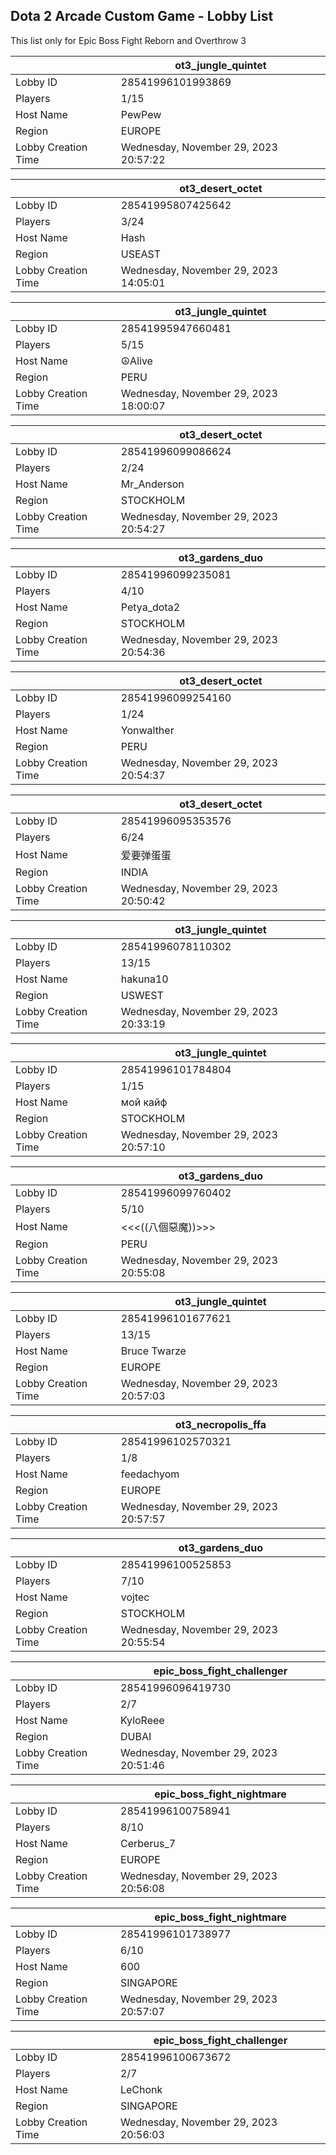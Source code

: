## Dota 2 Arcade Custom Game - Lobby List

This list only for Epic Boss Fight Reborn and Overthrow 3

|  | ot3_jungle_quintet |
| ------ | ------ |
| Lobby ID | 28541996101993869 |
| Players | 1/15 |
| Host Name | PewPew |
| Region | EUROPE |
| Lobby Creation Time | Wednesday, November 29, 2023 20:57:22 |


|  | ot3_desert_octet |
| ------ | ------ |
| Lobby ID | 28541995807425642 |
| Players | 3/24 |
| Host Name | Hash |
| Region | USEAST |
| Lobby Creation Time | Wednesday, November 29, 2023 14:05:01 |


|  | ot3_jungle_quintet |
| ------ | ------ |
| Lobby ID | 28541995947660481 |
| Players | 5/15 |
| Host Name | ☮Alive |
| Region | PERU |
| Lobby Creation Time | Wednesday, November 29, 2023 18:00:07 |


|  | ot3_desert_octet |
| ------ | ------ |
| Lobby ID | 28541996099086624 |
| Players | 2/24 |
| Host Name | Mr_Anderson |
| Region | STOCKHOLM |
| Lobby Creation Time | Wednesday, November 29, 2023 20:54:27 |


|  | ot3_gardens_duo |
| ------ | ------ |
| Lobby ID | 28541996099235081 |
| Players | 4/10 |
| Host Name | Petya_dota2 |
| Region | STOCKHOLM |
| Lobby Creation Time | Wednesday, November 29, 2023 20:54:36 |


|  | ot3_desert_octet |
| ------ | ------ |
| Lobby ID | 28541996099254160 |
| Players | 1/24 |
| Host Name | Yonwalther |
| Region | PERU |
| Lobby Creation Time | Wednesday, November 29, 2023 20:54:37 |


|  | ot3_desert_octet |
| ------ | ------ |
| Lobby ID | 28541996095353576 |
| Players | 6/24 |
| Host Name | 爱要弹蛋蛋 |
| Region | INDIA |
| Lobby Creation Time | Wednesday, November 29, 2023 20:50:42 |


|  | ot3_jungle_quintet |
| ------ | ------ |
| Lobby ID | 28541996078110302 |
| Players | 13/15 |
| Host Name | hakuna10 |
| Region | USWEST |
| Lobby Creation Time | Wednesday, November 29, 2023 20:33:19 |


|  | ot3_jungle_quintet |
| ------ | ------ |
| Lobby ID | 28541996101784804 |
| Players | 1/15 |
| Host Name | мой кайф |
| Region | STOCKHOLM |
| Lobby Creation Time | Wednesday, November 29, 2023 20:57:10 |


|  | ot3_gardens_duo |
| ------ | ------ |
| Lobby ID | 28541996099760402 |
| Players | 5/10 |
| Host Name | <<<((八個惡魔))>>> |
| Region | PERU |
| Lobby Creation Time | Wednesday, November 29, 2023 20:55:08 |


|  | ot3_jungle_quintet |
| ------ | ------ |
| Lobby ID | 28541996101677621 |
| Players | 13/15 |
| Host Name | Bruce Twarze |
| Region | EUROPE |
| Lobby Creation Time | Wednesday, November 29, 2023 20:57:03 |


|  | ot3_necropolis_ffa |
| ------ | ------ |
| Lobby ID | 28541996102570321 |
| Players | 1/8 |
| Host Name | feedachyom |
| Region | EUROPE |
| Lobby Creation Time | Wednesday, November 29, 2023 20:57:57 |


|  | ot3_gardens_duo |
| ------ | ------ |
| Lobby ID | 28541996100525853 |
| Players | 7/10 |
| Host Name | vojtec |
| Region | STOCKHOLM |
| Lobby Creation Time | Wednesday, November 29, 2023 20:55:54 |


|  | epic_boss_fight_challenger |
| ------ | ------ |
| Lobby ID | 28541996096419730 |
| Players | 2/7 |
| Host Name | KyloReee |
| Region | DUBAI |
| Lobby Creation Time | Wednesday, November 29, 2023 20:51:46 |


|  | epic_boss_fight_nightmare |
| ------ | ------ |
| Lobby ID | 28541996100758941 |
| Players | 8/10 |
| Host Name | Cerberus_7 |
| Region | EUROPE |
| Lobby Creation Time | Wednesday, November 29, 2023 20:56:08 |


|  | epic_boss_fight_nightmare |
| ------ | ------ |
| Lobby ID | 28541996101738977 |
| Players | 6/10 |
| Host Name | 600 |
| Region | SINGAPORE |
| Lobby Creation Time | Wednesday, November 29, 2023 20:57:07 |


|  | epic_boss_fight_challenger |
| ------ | ------ |
| Lobby ID | 28541996100673672 |
| Players | 2/7 |
| Host Name | LeChonk |
| Region | SINGAPORE |
| Lobby Creation Time | Wednesday, November 29, 2023 20:56:03 |


